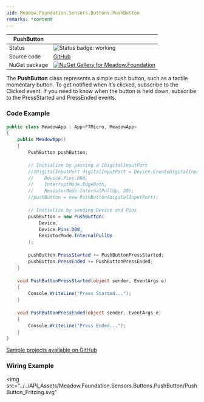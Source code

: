```yaml
---
uid: Meadow.Foundation.Sensors.Buttons.PushButton
remarks: *content
---
```


| PushButton | |
|--------|--------|
| Status | <img src="https://img.shields.io/badge/Working-brightgreen" style="width: auto; height: -webkit-fill-available;" alt="Status badge: working" /> |
| Source code | [GitHub](https://github.com/WildernessLabs/Meadow.Foundation/tree/main/Source/Meadow.Foundation.Core/Sensors/Buttons) |
| NuGet package | <a href="https://www.nuget.org/packages/Meadow.Foundation/" target="_blank"><img src="https://img.shields.io/nuget/v/Meadow.Foundation.svg?label=Meadow.Foundation" alt="NuGet Gallery for Meadow.Foundation" /></a> |

The **PushButton** class represents a simple push button, such as a tactile momentary button. To get notified when it’s clicked, subscribe to the Clicked event. If you need to know when the button is held down, subscribe to the PressStarted and PressEnded events.

### Code Example

```csharp
public class MeadowApp : App<F7Micro, MeadowApp>
{
    public MeadowApp()
    {
        PushButton pushButton;

        // Initialize by passing a IDigitalInputPort
        //IDigitalInputPort digitalInputPort = Device.CreateDigitalInputPort(
        //    Device.Pins.D08, 
        //    InterruptMode.EdgeBoth, 
        //    ResistorMode.InternalPullUp, 20);
        //pushButton = new PushButton(digitalInputPort);

        // Initialize by sending Device and Pins
        pushButton = new PushButton(
            Device,
            Device.Pins.D08,
            ResistorMode.InternalPullUp
        );

        pushButton.PressStarted += PushButtonPressStarted;
        pushButton.PressEnded += PushButtonPressEnded;
    }

    void PushButtonPressStarted(object sender, EventArgs e)
    {
        Console.WriteLine("Press Started...");
    }

    void PushButtonPressEnded(object sender, EventArgs e)
    {
        Console.WriteLine("Press Ended...");
    }
}
```

[Sample projects available on GitHub](https://github.com/WildernessLabs/Meadow.Foundation/tree/master/Source/Meadow.Foundation.Core.Samples) 

### Wiring Example

<img src="../../API_Assets/Meadow.Foundation.Sensors.Buttons.PushButton/PushButton_Fritzing.svg" 
